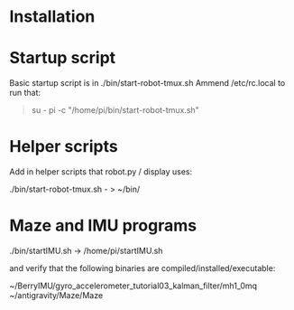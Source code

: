 Installation
============

# Startup script
Basic startup script is in ./bin/start-robot-tmux.sh
Ammend /etc/rc.local to run that:

> su - pi -c "/home/pi/bin/start-robot-tmux.sh"

# Helper scripts
Add in helper scripts that robot.py / display uses:

./bin/start-robot-tmux.sh - > ~/bin/

# Maze and IMU programs
./bin/startIMU.sh ->  /home/pi/startIMU.sh

and verify that the following binaries are compiled/installed/executable:

~/BerryIMU/gyro_accelerometer_tutorial03_kalman_filter/mh1_0mq
~/antigravity/Maze/Maze

